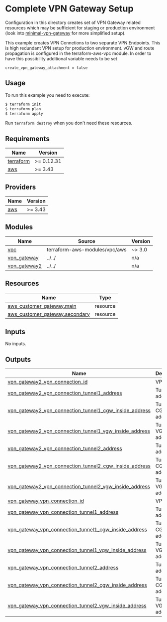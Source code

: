 # Complete VPN Gateway Setup

Configuration in this directory creates set of VPN Gateway related resources which may be sufficient for staging or production environment (look into [minimal-vpn-gateway](../minimal-vpn-gateway) for more simplified setup).

This example creates VPN Connetions to two separate VPN Endpoints. This is high redundant VPN setup for production environment. 
vGW and route propagation is configured in the terraform-aws-vpc module. In order to have this possibility additional variable needs to be set 

```
create_vpn_gateway_attachment = false 
```

## Usage

To run this example you need to execute:

```bash
$ terraform init
$ terraform plan
$ terraform apply
```

Run `terraform destroy` when you don't need these resources.

<!-- BEGINNING OF PRE-COMMIT-TERRAFORM DOCS HOOK -->
## Requirements

| Name | Version |
|------|---------|
| <a name="requirement_terraform"></a> [terraform](#requirement\_terraform) | >= 0.12.31 |
| <a name="requirement_aws"></a> [aws](#requirement\_aws) | >= 3.43 |

## Providers

| Name | Version |
|------|---------|
| <a name="provider_aws"></a> [aws](#provider\_aws) | >= 3.43 |

## Modules

| Name | Source | Version |
|------|--------|---------|
| <a name="module_vpc"></a> [vpc](#module\_vpc) | terraform-aws-modules/vpc/aws | ~> 3.0 |
| <a name="module_vpn_gateway"></a> [vpn\_gateway](#module\_vpn\_gateway) | ../../ | n/a |
| <a name="module_vpn_gateway2"></a> [vpn\_gateway2](#module\_vpn\_gateway2) | ../../ | n/a |

## Resources

| Name | Type |
|------|------|
| [aws_customer_gateway.main](https://registry.terraform.io/providers/hashicorp/aws/latest/docs/resources/customer_gateway) | resource |
| [aws_customer_gateway.secondary](https://registry.terraform.io/providers/hashicorp/aws/latest/docs/resources/customer_gateway) | resource |

## Inputs

No inputs.

## Outputs

| Name | Description |
|------|-------------|
| <a name="output_vpn_gateway2_vpn_connection_id"></a> [vpn\_gateway2\_vpn\_connection\_id](#output\_vpn\_gateway2\_vpn\_connection\_id) | VPN id |
| <a name="output_vpn_gateway2_vpn_connection_tunnel1_address"></a> [vpn\_gateway2\_vpn\_connection\_tunnel1\_address](#output\_vpn\_gateway2\_vpn\_connection\_tunnel1\_address) | Tunnel1 address |
| <a name="output_vpn_gateway2_vpn_connection_tunnel1_cgw_inside_address"></a> [vpn\_gateway2\_vpn\_connection\_tunnel1\_cgw\_inside\_address](#output\_vpn\_gateway2\_vpn\_connection\_tunnel1\_cgw\_inside\_address) | Tunnel1 CGW address |
| <a name="output_vpn_gateway2_vpn_connection_tunnel1_vgw_inside_address"></a> [vpn\_gateway2\_vpn\_connection\_tunnel1\_vgw\_inside\_address](#output\_vpn\_gateway2\_vpn\_connection\_tunnel1\_vgw\_inside\_address) | Tunnel1 VGW address |
| <a name="output_vpn_gateway2_vpn_connection_tunnel2_address"></a> [vpn\_gateway2\_vpn\_connection\_tunnel2\_address](#output\_vpn\_gateway2\_vpn\_connection\_tunnel2\_address) | Tunnel2 address |
| <a name="output_vpn_gateway2_vpn_connection_tunnel2_cgw_inside_address"></a> [vpn\_gateway2\_vpn\_connection\_tunnel2\_cgw\_inside\_address](#output\_vpn\_gateway2\_vpn\_connection\_tunnel2\_cgw\_inside\_address) | Tunnel2 CGW address |
| <a name="output_vpn_gateway2_vpn_connection_tunnel2_vgw_inside_address"></a> [vpn\_gateway2\_vpn\_connection\_tunnel2\_vgw\_inside\_address](#output\_vpn\_gateway2\_vpn\_connection\_tunnel2\_vgw\_inside\_address) | Tunnel2 VGW address |
| <a name="output_vpn_gateway_vpn_connection_id"></a> [vpn\_gateway\_vpn\_connection\_id](#output\_vpn\_gateway\_vpn\_connection\_id) | VPN id |
| <a name="output_vpn_gateway_vpn_connection_tunnel1_address"></a> [vpn\_gateway\_vpn\_connection\_tunnel1\_address](#output\_vpn\_gateway\_vpn\_connection\_tunnel1\_address) | Tunnel1 address |
| <a name="output_vpn_gateway_vpn_connection_tunnel1_cgw_inside_address"></a> [vpn\_gateway\_vpn\_connection\_tunnel1\_cgw\_inside\_address](#output\_vpn\_gateway\_vpn\_connection\_tunnel1\_cgw\_inside\_address) | Tunnel1 CGW address |
| <a name="output_vpn_gateway_vpn_connection_tunnel1_vgw_inside_address"></a> [vpn\_gateway\_vpn\_connection\_tunnel1\_vgw\_inside\_address](#output\_vpn\_gateway\_vpn\_connection\_tunnel1\_vgw\_inside\_address) | Tunnel1 VGW address |
| <a name="output_vpn_gateway_vpn_connection_tunnel2_address"></a> [vpn\_gateway\_vpn\_connection\_tunnel2\_address](#output\_vpn\_gateway\_vpn\_connection\_tunnel2\_address) | Tunnel2 address |
| <a name="output_vpn_gateway_vpn_connection_tunnel2_cgw_inside_address"></a> [vpn\_gateway\_vpn\_connection\_tunnel2\_cgw\_inside\_address](#output\_vpn\_gateway\_vpn\_connection\_tunnel2\_cgw\_inside\_address) | Tunnel2 CGW address |
| <a name="output_vpn_gateway_vpn_connection_tunnel2_vgw_inside_address"></a> [vpn\_gateway\_vpn\_connection\_tunnel2\_vgw\_inside\_address](#output\_vpn\_gateway\_vpn\_connection\_tunnel2\_vgw\_inside\_address) | Tunnel2 VGW address |
<!-- END OF PRE-COMMIT-TERRAFORM DOCS HOOK -->
